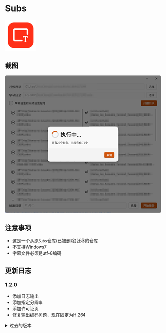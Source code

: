 # Subs

<img src="assets/icon.png" width=100></img>

## 截图

![截图](demo/demo.png)


## 注意事项

- 这是一个从原`Subs`仓库(已被删除)迁移的仓库
- 不支持Windows7
- 字幕文件必须是utf-8编码

## 更新日志

### 1.2.0
- 添加日志输出
- 添加指定分辨率
- 添加许可证页
- 修复输出编码问题，现在固定为H.264

<details>
<summary>过去的版本</summary>

### 1.1.1 (2024/10/21)
- 添加任务完成的提示
- 添加保存输出文件夹的功能

### 1.1.0 (2024/10/20)
- 重置了本软件

</details>